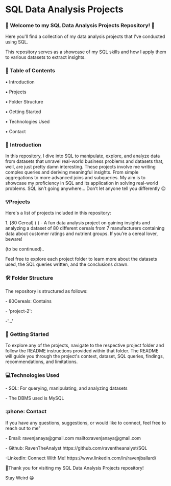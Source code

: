 # SQL Data Analysis Projects
<!DOCTYPE html>
<html>
<head>
</head>
<body>
<h3> 👋 Welcome to my SQL Data Analysis Projects Repository! 🚀 </h3>
<p>Here you'll find a collection of my data analysis projects that I've conducted using SQL.</p>
<p>This repository serves as a showcase of my SQL skills and how I apply them to various datasets to extract insights.</p>
<p></p>
</body>
</html>
<!DOCTYPE html>
<html>
<head>
</head>
<body>
<h3> 📝 Table of Contents</h3>
<p> • Introduction</p>
<p> • Projects</p>
<p> • Folder Structure</p>
<p> • Getting Started</p>
<p> • Technologies Used</p>
<p> • Contact </p>
</body>
</html>
<!DOCTYPE html>
<html>
<head>
</head>
<body>
<h3> 📢 Introduction </h3>
<p>In this repository, I dive into SQL to manipulate, explore, and analyze data from datasets that unravel real-world business problems and datasets that, well, are just pretty damn interesting. These projects involve me writing complex queries and deriving meaningful insights. From simple aggregations to more advanced joins and subqueries. My aim is to showcase my proficiency in SQL and its application in solving real-world problems. SQL isn’t going anywhere… Don’t let anyone tell you differently 😉 </p>
</body>
</html>
<!DOCTYPE html>
<html>
<head>
</head>
<body>
<h3> 💡Projects</h3>
<p>Here's a list of projects included in this repository:</p>
<p></p>
<p>1. [80 Cereal] (                )  - A fun data analysis project on gaining insights and analyzing a dataset of 80 different cereals from 7 manufacturers containing data about customer ratings and nutrient groups. If you’re a cereal lover, beware! </p>
<p></p>
<p>(to be continued).. </p>
<p></p>
<p>Feel free to explore each project folder to learn more about the datasets used, the SQL queries written, and the conclusions drawn.</p>
<p></p>
</body>
</html>
<!DOCTYPE html>
<html>
<head>
</head>
<body>
<h3> 🛠️ Folder Structure</h3>
<p>The repository is structured as follows:</p>
<p></p>
<p>- 80Cereals: Contains </p>
<p>- 'project-2': </p>
<p>-'...'</p>
</body>
</html>
<!DOCTYPE html>
<html>
<head>
</head>
<body>
<h3> 💬 Getting Started</h3>
<p>To explore any of the projects, navigate to the respective project folder and follow the README instructions provided within that folder. The README will guide you through the project's context, dataset, SQL queries, findings, recommendations, and limitations. </p>
</body>
</html>
<!DOCTYPE html>
<html>
<head>
</head>
<body>
<h3> 💻Technologies Used </h3>
<p>- SQL: For querying, manipulating, and analyzing datasets</p>
<p>- The DBMS used is MySQL</p>
</body>
</html>
<!DOCTYPE html>
<html>
<head>
</head>
<body>
<h3> :phone: Contact</h3>
<p>If you have any questions, suggestions, or would like to connect, feel free to reach out to me"</p>
<p></p>
<p>- Email: ravenjanaya@gmail.com mailto:ravenjanaya@gmail.com</p>
<p>- Github: RavenTheAnalyst https://github.com/raventheanalyst/SQL</p>
<p>-LinkedIn: Connect With Me! https://www.linkedin.com/in/ravenjballard/</p>
<p></p>
<p> 🎉Thank you for visiting my SQL Data Analysis Projects repository! </p>
<p>Stay Weird 😁 </p>
</body>
</html>



